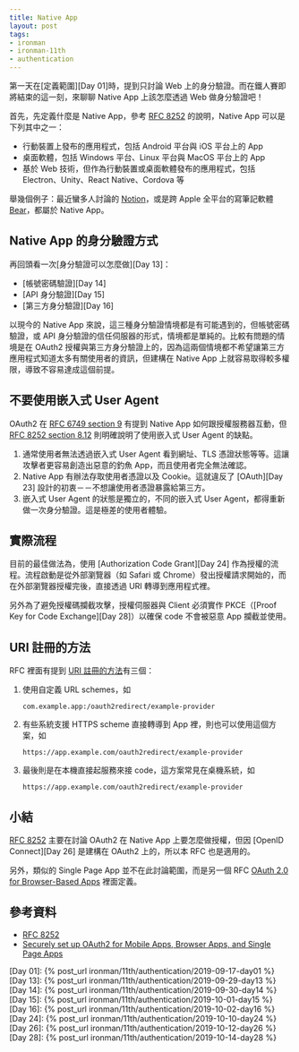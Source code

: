 ```yaml
---
title: Native App
layout: post
tags:
- ironman
- ironman-11th
- authentication
---
```


第一天在[定義範圍][Day 01]時，提到只討論 Web 上的身分驗證。而在鐵人賽即將結束的這一刻，來聊聊 Native App 上該怎麼透過 Web 做身分驗證吧！

首先，先定義什麼是 Native App，參考 [RFC 8252](https://tools.ietf.org/html/rfc8252#section-3) 的說明，Native App 可以是下列其中之一：

* 行動裝置上發布的應用程式，包括 Android 平台與 iOS 平台上的 App
* 桌面軟體，包括 Windows 平台、Linux 平台與 MacOS 平台上的 App
* 基於 Web 技術，但作為行動裝置或桌面軟體發布的應用程式，包括 Electron、Unity、React Native、Cordova 等

舉幾個例子：最近蠻多人討論的 [Notion][]，或是跨 Apple 全平台的寫筆記軟體 [Bear][]，都屬於 Native App。

## Native App 的身分驗證方式

再回頭看一次[身分驗證可以怎麼做][Day 13]：

* [帳號密碼驗證][Day 14]
* [API 身分驗證][Day 15]
* [第三方身分驗證][Day 16]

以現今的 Native App 來說，這三種身分驗證情境都是有可能遇到的，但帳號密碼驗證，或 API 身分驗證的信任伺服器的形式，情境都是單純的。比較有問題的情境是在 OAuth2 授權與第三方身分驗證上的，因為這兩個情境都不希望讓第三方應用程式知道太多有關使用者的資訊，但建構在 Native App 上就容易取得較多權限，導致不容易達成這個前提。

## 不要使用嵌入式 User Agent

OAuth2 在 [RFC 6749 section 9](https://tools.ietf.org/html/rfc8252#section-9) 有提到 Native App 如何跟授權服務器互動，但 [RFC 8252 section 8.12](https://tools.ietf.org/html/rfc8252#section-8.12) 則明確說明了使用嵌入式 User Agent 的缺點。

1. 通常使用者無法透過嵌入式 User Agent 看到網址、TLS 憑證狀態等等。這讓攻擊者更容易創造出惡意的釣魚 App，而且使用者完全無法確認。
2. Native App 有辦法存取使用者憑證以及 Cookie。這就違反了 [OAuth][Day 23] 設計的初衷－－不想讓使用者憑證暴露給第三方。
3. 嵌入式 User Agent 的狀態是獨立的，不同的嵌入式 User Agent，都得重新做一次身分驗證。這是極差的使用者體驗。

## 實際流程

目前的最佳做法為，使用 [Authorization Code Grant][Day 24] 作為授權的流程。流程啟動是從外部瀏覽器（如 Safari 或 Chrome）發出授權請求開始的，而在外部瀏覽器授權完後，直接透過 URI 轉導到應用程式裡。

另外為了避免授權碼攔截攻擊，授權伺服器與 Client 必須實作 PKCE（[Proof Key for Code Exchange][Day 28]）以確保 code 不會被惡意 App 攔截並使用。

## URI 註冊的方法

RFC 裡面有提到 [URI 註冊的方法](https://tools.ietf.org/html/rfc8252#section-7)有三個：

1.  使用自定義 URL schemes，如
    ```
    com.example.app:/oauth2redirect/example-provider
    ```
2.  有些系統支援 HTTPS scheme 直接轉導到 App 裡，則也可以使用這個方案，如
    ```
    https://app.example.com/oauth2redirect/example-provider
    ```
3.  最後則是在本機直接起服務來接 code，這方案常見在桌機系統，如
    ```
    https://app.example.com/oauth2redirect/example-provider
    ```

## 小結

[RFC 8252][] 主要在討論 OAuth2 在 Native App 上要怎麼做授權，但因 [OpenID Connect][Day 26] 是建構在 OAuth2 上的，所以本 RFC 也是適用的。

另外，類似的 Single Page App 並不在此討論範圍，而是另一個 RFC [OAuth 2.0 for Browser-Based Apps](https://tools.ietf.org/html/draft-ietf-oauth-browser-based-apps-04) 裡面定義。

## 參考資料

* [RFC 8252][]
* [Securely set up OAuth2 for Mobile Apps, Browser Apps, and Single Page Apps](https://www.ory.sh/oauth2-for-mobile-app-spa-browser/)

[RFC 8252]: https://tools.ietf.org/html/rfc8252
[Bear]: https://bear.app
[Notion]: https://www.notion.so

[Day 01]: {% post_url ironman/11th/authentication/2019-09-17-day01 %}
[Day 13]: {% post_url ironman/11th/authentication/2019-09-29-day13 %}
[Day 14]: {% post_url ironman/11th/authentication/2019-09-30-day14 %}
[Day 15]: {% post_url ironman/11th/authentication/2019-10-01-day15 %}
[Day 16]: {% post_url ironman/11th/authentication/2019-10-02-day16 %}
[Day 24]: {% post_url ironman/11th/authentication/2019-10-10-day24 %}
[Day 26]: {% post_url ironman/11th/authentication/2019-10-12-day26 %}
[Day 28]: {% post_url ironman/11th/authentication/2019-10-14-day28 %}
